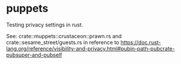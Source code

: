 # puppets
Testing privacy settings in rust. 

See: crate::muppets::crustaceon::prawn.rs and crate::sesame_street/guests.rs 
in reference to https://doc.rust-lang.org/reference/visibility-and-privacy.html#pubin-path-pubcrate-pubsuper-and-pubself

